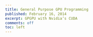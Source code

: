 ```yaml
---
title: General Purpose GPU Programming
published: February 16, 2014
excerpt: GPGPU with Nvidia’s CUDA
comments: off
toc: left
---
```


